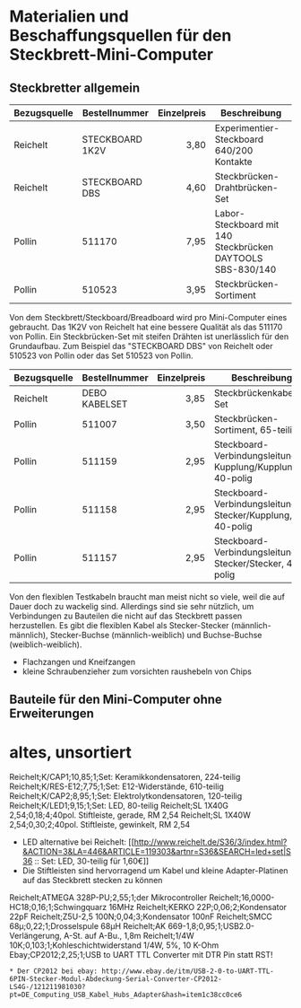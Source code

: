 # Materialien und Beschaffungsquellen für den Steckbrett-Mini-Computer

## Steckbretter allgemein

Bezugsquelle | Bestellnummer | Einzelpreis | Beschreibung
-------------|---------------|------------:|---------------
Reichelt     | STECKBOARD 1K2V | 3,80 | Experimentier-Steckboard 640/200 Kontakte
Reichelt     | STECKBOARD DBS  | 4,60 | Steckbrücken-Drahtbrücken-Set
Pollin       | 511170          | 7,95 | Labor-Steckboard mit 140 Steckbrücken DAYTOOLS SBS-830/140
Pollin       | 510523          | 3,95 | Steckbrücken-Sortiment

Von dem Steckbrett/Steckboard/Breadboard wird pro Mini-Computer eines gebraucht. Das 1K2V von Reichelt hat eine bessere Qualität als das 511170 von Pollin. Ein Steckbrücken-Set mit steifen Drähten ist unerlässlich für den Grundaufbau. Zum Beispiel das "STECKBOARD DBS" von Reichelt oder 510523 von Pollin oder das Set 510523 von Pollin.


Bezugsquelle | Bestellnummer | Einzelpreis | Beschreibung
-------------|---------------|------------:|---------------
Reichelt     | DEBO KABELSET | 3,85 | Steckbrückenkabel-Set
Pollin       | 511007        | 3,50 | Steckbrücken-Sortiment, 65-teilig
Pollin       | 511159        | 2,95 | Steckboard-Verbindungsleitungen, Kupplung/Kupplung, 40-polig
Pollin       | 511158        | 2,95 | Steckboard-Verbindungsleitungen, Stecker/Kupplung, 40-polig
Pollin       | 511157        | 2,95 | Steckboard-Verbindungsleitungen, Stecker/Stecker, 40-polig

Von den flexiblen Testkabeln braucht man meist nicht so viele, weil die auf Dauer doch zu wackelig sind. Allerdings sind sie sehr nützlich, um Verbindungen zu Bauteilen die nicht auf das Steckbrett passen herzustellen. Es gibt die flexiblen Kabel als Stecker-Stecker (männlich-männlich), Stecker-Buchse (männlich-weiblich) und Buchse-Buchse (weiblich-weiblich).


* Flachzangen und Kneifzangen
* kleine Schraubenzieher zum vorsichten raushebeln von Chips


## Bauteile für den Mini-Computer ohne Erweiterungen



# altes, unsortiert

Reichelt;K/CAP1;10,85;1;Set: Keramikkondensatoren, 224-teilig
Reichelt;K/RES-E12;7,75;1;Set: E12-Widerstände, 610-teilig
Reichelt;K/CAP2;8,95;1;Set: Elektrolytkondensatoren, 120-teilig
Reichelt;K/LED1;9,15;1;Set: LED, 80-teilig
Reichelt;SL 1X40G 2,54;0,18;4;40pol. Stiftleiste, gerade, RM 2,54
Reichelt;SL 1X40W 2,54;0,30;2;40pol. Stiftleiste, gewinkelt, RM 2,54

  * LED alternative bei Reichelt: [[http://www.reichelt.de/S36/3/index.html?&ACTION=3&LA=446&ARTICLE=119303&artnr=S36&SEARCH=led+set|S36 :: Set: LED, 30-teilig für 1,60€]]
  * Die Stiftleisten sind hervorragend um Kabel und kleine Adapter-Platinen auf das Steckbrett stecken zu können

  Reichelt;ATMEGA 328P-PU;2,55;1;der Mikrocontroller
  Reichelt;16,0000-HC18;0,16;1;Schwingquarz 16MHz
  Reichelt;KERKO 22P;0,06;2;Kondensator 22pF
  Reichelt;Z5U-2,5 100N;0,04;3;Kondensator 100nF
  Reichelt;SMCC 68µ;0,22;1;Drosselspule 68µH
  Reichelt;AK 669-1,8;0,95;1;USB2.0-Verlängerung, A-St. auf A-Bu., 1,8m
  Reichelt;1/4W 10K;0,103;1;Kohleschichtwiderstand 1/4W, 5%, 10 K-Ohm
  Ebay;CP2012;2,25;1;USB to UART TTL Converter mit DTR Pin statt RST!
  </csv>

    * Der CP2012 bei ebay: http://www.ebay.de/itm/USB-2-0-to-UART-TTL-6PIN-Stecker-Modul-Abdeckung-Serial-Converter-CP2012-LS4G-/121211981030?pt=DE_Computing_USB_Kabel_Hubs_Adapter&hash=item1c38cc0ce6
